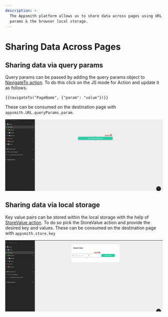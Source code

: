 ```yaml
---
description: >-
  The Appsmith platform allows us to share data across pages using URL query
  params & the browser local storage.
---
```


# Sharing Data Across Pages

## Sharing data via query params

Query params can be passed by adding the query params object to [NavigateTo action](../../function-reference/navigateto.md). To do this click on the JS mode for Action and update it as follows.

```text
{{navigateTo("PageName", {"param": "value"})}}
```

These can be consumed on the destination page with `appsmith.URL.queryParams.param`.

![Click to expand](../../.gitbook/assets/queryParams.gif)

## Sharing data via local storage

Key value pairs can be stored within the local storage with the help of [StoreValue action](../../function-reference/store-value.md). To do so pick the StoreValue action and provide the desired key and values. These can be consumed on the destination page with `appsmith.store.key`

![Click to expand](../../.gitbook/assets/localStorage.gif)

